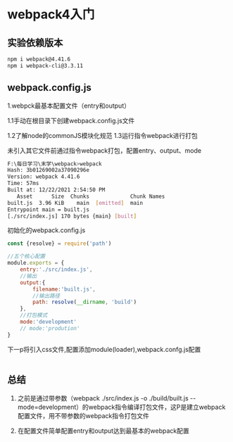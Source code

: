 # webpack4入门  

<!-- 
## 初体验  

```js
//版本
npm i webpack@4.41.6  
npm i webpack-cli@3.3.11  
```

### 1.通过简单案列了解**入口**（Entry)和输出（Output）  

1.1.新建两个文件夹**build**、**src**  
1.2.了解build文件夹对应**Output**和src文件夹对应**入口**概念  
1.3.运行指令

```js
// 打包入口文件到指定目录
webpack ./src/index.js -o ./build/built.js

//添加参数--mode=v指定开发和生产环境
//开发环境
webpack ./src/index.js -o ./build/built.js --mode=development
//生产环境
webpack ./src/index.js -o ./build/built.js --mode=production
```

1.4.可在src目录下新建index.html并引入打包好的入口js文件  
1.5.了解开发模式和生产模式打包方式的不同，即生产环境打包的文件是压缩的  

### 2.在第1的基础上通过新建css,json，img等文件了解webpack可以识别什么类型的文件  

2.1在项目根目录下新建data.json文件,运行指令重新打包后，查看是否相关文件是否打包成功  
2.1.1json文件

```bash
   Asset      Size  Chunks             Chunk Names
built.js  1.05 KiB       0  [emitted]  main
Entrypoint main = built.js
[0] ./data.json 46 bytes {0} [built]
[1] ./src/index.js 111 bytes {0} [built]

```

2.1.2css文件  
可以看到ERROR in ...

```bash
Hash: e853c600a00bc34339e2
Version: webpack 4.41.6
Time: 66ms
Built at: 12/22/2021 12:42:51 PM
   Asset      Size  Chunks             Chunk Names
built.js  5.41 KiB    main  [emitted]  main
Entrypoint main = built.js
[./data.json] 46 bytes {main} [built]
[./src/index.css] 279 bytes {main} [built] [failed] [1 error]
[./src/index.js] 164 bytes {main} [built]

ERROR in ./src/index.css 1:5
Module parse failed: Unexpected token (1:5)
You may need an appropriate loader to handle this file type, currently no loaders are configured to process this file. See https://webpack.js.org/concepts#loaders
> body {
|     background-color: aquamarine;
| }
 @ ./src/index.js 2:0-31 11:12-17
```

## 总结  

1. webpack可以将ES6模块编译打包成一个浏览器能识别的模块化  
2. 生产环境将会压缩打包后的代码  
3. webpack打包编译时本身不能识别除了js以外的其它文件  
4. 了解本章知识（entery和output）后,理解总结（3），借此引入核心概念**loader**   -->

## 实验依赖版本  

```bash
npm i webpack@4.41.6  
npm i webpack-cli@3.3.11 
```

## webpack.config.js  

1.webpck最基本配置文件（entry和output）  

1.1手动在根目录下创建webpack.config.js文件  
<!-- 1.2入口文件中引入css、less、html、src等文件   -->
1.2了解node的commonJS模块化规范
1.3运行指令webpack进行打包  

未引入其它文件前通过指令webpack打包，配置entry、output、mode  

```bash
F:\每日学习\末学\webpack>webpack
Hash: 3b01269002a37090296e
Version: webpack 4.41.6
Time: 57ms
Built at: 12/22/2021 2:54:50 PM
   Asset      Size  Chunks             Chunk Names
built.js  3.96 KiB    main  [emitted]  main
Entrypoint main = built.js
[./src/index.js] 170 bytes {main} [built]
```

初始化的webpack.config.js

```js
const {resolve} = require('path')

//五个核心配置
module.exports = {
    entry:'./src/index.js',
    //输出
    output:{
        filename:'built.js',
        //输出路径
        path: resolve(__dirname, 'build')
    },
    //打包模式
    mode:'development'
    // mode:'prodution'
}
```

下一p将引入css文件,配置添加module(loader),webpack.confg.js配置

```js

```

## 总结  

1. 之前是通过带参数（webpack ./src/index.js -o ./build/built.js --mode=development）的webpack指令编译打包文件，这P是建立webpack配置文件，用不带参数的webpack指令打包文件  

2. 在配置文件简单配置entry和output达到最基本的webpack配置  
